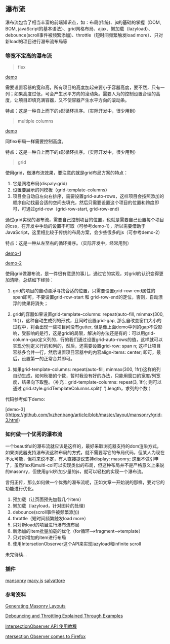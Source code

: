 ## 瀑布流

瀑布流包含了相当丰富的前端知识点，如：布局(传统)、js的基础的掌握（DOM, BOM, javaScript的基本语法）、grid网格布局、ajax、懒加载（lazyload）、debounce(scroll事件被频繁添加)、throttle（短时间频繁触发load more）、只对新load的项目进行瀑布流布局等

### 等宽不定高的瀑布流

> flex

[demo](https://github.com/lvzhenbang/article/blob/master/layout/mansonry/flex.html)

需要设置容器的宽和高，所有项目的高度加起来要小于容器高度，要不然，只有一列；如果高度过低，可会产生水平方向的滚动条。需要人为的控制设置合理的高度，让项目即填充满容器，又不使容器产生水平方向的滚动条。

特点：这是一种自上而下的s形循环排序。（实际开发中，很少用到）

> multiple columns

[demo](https://github.com/lvzhenbang/article/blob/master/layout/mansonry/multi-col.html)

同flex布局一样需要控制高度。

特点：这是一种自上而下的s形循环排序。（实际开发中，很少用到）

> grid

使用grid，做瀑布流效果，要注意的就是grid布局方案的特点：

1. 它是网格布局(dispaly:grid)
2. 设置要展示的列模板（grid-template-columns）
3. 项目会自动自左向右排序，需要设置grid-auto-rows，这样项目会按照添加的顺序自动找最合适的空间去填充，然后只需要设置这个项目的位置和跨度即可，可通过grid-row（grid-row-start, grid-row-end）


通过grid实现的瀑布流，需要自己控制项目的位置，也就是需要自己设置每个项目的css，在开发中手动的设置不可取（可参考demo-1），所以需要借助于JavaScript，这里相比较于传统的布局方案，会少些很多的js（可参考demo-2）

特点：这是一种从左至右的循环排序。（实际开发中，经常用到）

[demo-1](https://github.com/lvzhenbang/article/blob/master/layout/mansonry/grid.html)

[demo-2](https://github.com/lvzhenbang/article/blob/master/layout/mansonry/grid-2.html)

使用grid做瀑布流，是一件很有意思的事儿，通过它的实现，对grid的认识变得更加清晰。总结如下经验：

1. grid的项目的自动漂浮寻找合适的位置，只需要设置grid-row-end属性的span即可，不要设置grid-row-start 和 grid-row-end的定位，否则，自动漂浮的效果将消失；

2. grid的容器如果设置grid-template-columns: repeat(auto-fill, minmax(300, 1fr))，这种自动生成列的形式，且同时设置grid-gap, 那么自改变窗口大小的过程中，将会出现一些项目间没有gutter, 但是像上面demo中列的gap不受影响，受影响的是行，这是grid的局限，解决的办法还是有的：可以用grid-column-gap定义列的，行的我们通过设置grid-auto-rows的值，这样就可以实现分别定义行的和列的，然后，还需要设置grid-row: span n; 这样让项目容器多合并一行，然后设置项目容器中的内容align-items: center; 即可，最后，设置第一的正常合并即可。

3. 如果grid-template-columns: repeat(auto-fill, minmax(300, 1fr))这样的列自动生成，如何秋猎的个数，暂时我没有好的办法，只能用窗口的宽度/列宽度，结果向下取整。（补充：grid-template-columns: repeat(3, 1fr); 则可以通过 grid.style.gridTemplateColumns.split(' ').length，求列的个数 ）

代码参考如下demo:

[demo-3]((https://github.com/lvzhenbang/article/blob/master/layout/mansonry/grid-3.html)

### 如何做一个优秀的瀑布流

一个beautiful的瀑布流就应该是这样的，最好采取浏览器支持的dom渲染方式，如果浏览器支持瀑布流这种布局的方式，就不需要写它的布局代码，但某人为现在不太可能，但将来说不定，有人直接提议支持display: masonry; 这里不做引申了，虽然flex和multi-col可以实现类似的布局，但这种布局并不是严格意义上来说的masonry，但使用grid外加少量的js，就可以轻松的实现一个瀑布流。

言归正传，那么如何做一个优秀的瀑布流呢，正如文章一开始说的那样，要对它的功能进行优化。

1. 预加载（让页面预先加载几个item）
2. 懒加载（lazyload，针对图片的处理）
3. debounce(scroll事件被频繁添加)
4. throttle（短时间频繁触发load more）
5. 只对新load的项目进行瀑布流布局
6. 新添加的item批量加载的优化（for循环——>fragment——>template）
7. 只对新增加的item进行布局
8. 使用IntersetionObserver这个API来实现lazyload和infinite scroll

未完待续...

### 插件

[mansonry](https://github.com/desandro/masonry)
[macy.js](https://github.com/bigbitecreative/macy.js)
[salvattore](https://github.com/rnmp/salvattore)

### 参考资料

[Generating Masonry Layouts](https://www.sitepoint.com/understanding-masonry-layout/)

[Debouncing and Throttling Explained Through Examples](https://css-tricks.com/debouncing-throttling-explained-examples/)

[IntersectionObserver API 使用教程](http://www.ruanyifeng.com/blog/2016/11/intersectionobserver_api.html)

[ntersection Observer comes to Firefox](https://hacks.mozilla.org/2017/08/intersection-observer-comes-to-firefox/)
